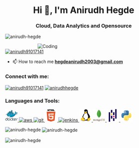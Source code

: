 <!--### [Connect with me 💬](https://anirudh-hegde.github.io/ani.portfolio/)!-->
<h1 align="center">Hi 👋, I'm Anirudh Hegde</h1>
<h3 align="center">Cloud, Data Analytics and Opensource</h3>

<p align="left"> <img src="https://komarev.com/ghpvc/?username=anirudh-hegde&label=Profile%20views&color=0e75b6&style=flat" alt="anirudh-hegde" /> </p>

<p align="left"> 
    <img align="right" alt="Coding" width="400" src="https://user-images.githubusercontent.com/37551474/113611467-3a567d80-9657-11eb-862b-b07b4f105c6f.gif">
    <br>
    <a href="https://twitter.com/anirudh91017141" target="blank"><img src="https://img.shields.io/twitter/follow/anirudh91017141?logo=twitter&style=for-the-badge" 
    alt="anirudh91017141" /></a> 
</p>

<!--- 🌱 I’m currently learning **Kubernetes, Docker Swarm, GCP**!-->

- 📫 How to reach me **hegdeanirudh2003@gmail.com**

<h3 align="left">Connect with me:</h3>

<p align="left">
    <a href="https://twitter.com/anirudh91017141" target="blank"><img align="center" src="https://raw.githubusercontent.com/rahuldkjain/github-profile-readme-generator/master/src/images/icons/Social/twitter.svg" alt="anirudh91017141" height="30" width="40" /></a>
    <a href="https://linkedin.com/in/anirudhhegde" target="blank"><img align="center" src="https://raw.githubusercontent.com/rahuldkjain/github-profile-readme-generator/master/src/images/icons/Social/linked-in-alt.svg" alt="anirudhhegde" height="30" width="40" /></a>
</p>

<h3 align="left">Languages and Tools:</h3>
<p align="left"> <a href="https://www.docker.com/" target="_blank" rel="noreferrer"> <img src="https://raw.githubusercontent.com/devicons/devicon/master/icons/docker/docker-original-wordmark.svg" alt="docker" width="40" height="40"/> </a> <a href="https://aws.com" target="_blank" rel="noreferrer"> <img src="https://www.vectorlogo.zone/logos/amazon_aws/amazon_aws-ar21.svg" alt="aws" width="40" height="40"/> </a> <a href="https://git-scm.com/" target="_blank" rel="noreferrer"> <img src="https://www.vectorlogo.zone/logos/git-scm/git-scm-icon.svg" alt="git" width="40" height="40"/> </a> <a href="https://www.w3.org/html/" target="_blank" rel="noreferrer"> <img src="https://raw.githubusercontent.com/devicons/devicon/master/icons/html5/html5-original-wordmark.svg" alt="html5" width="40" height="40"/> </a> <a href="https://www.jenkins.io" target="_blank" rel="noreferrer"> <img src="https://www.vectorlogo.zone/logos/jenkins/jenkins-icon.svg" alt="jenkins" width="40" height="40"/> </a> <a href="https://www.linux.org/" target="_blank" rel="noreferrer"> <img src="https://raw.githubusercontent.com/devicons/devicon/master/icons/linux/linux-original.svg" alt="linux" width="40" height="40"/> </a> <a href="https://www.mongodb.com/" target="_blank" rel="noreferrer"> <img src="https://raw.githubusercontent.com/devicons/devicon/master/icons/mongodb/mongodb-original-wordmark.svg" alt="mongodb" width="40" height="40"/> </a> <a href="https://pandas.pydata.org/" target="_blank" rel="noreferrer"> <img src="https://raw.githubusercontent.com/devicons/devicon/2ae2a900d2f041da66e950e4d48052658d850630/icons/pandas/pandas-original.svg" alt="pandas" width="40" height="40"/> </a> <a href="https://www.python.org" target="_blank" rel="noreferrer"> <img src="https://raw.githubusercontent.com/devicons/devicon/master/icons/python/python-original.svg" alt="python" width="40" height="40"/> </a> </p>

<p><img align="left" src="https://github-readme-stats.vercel.app/api/top-langs?username=anirudh-hegde&show_icons=true&locale=en&layout=compact" alt="anirudh-hegde" /></p>

<p>&nbsp;<img align="center" src="https://github-readme-stats.vercel.app/api?username=anirudh-hegde&show_icons=true&locale=en" alt="anirudh-hegde" /></p>

<p><img align="center" src="https://github-readme-streak-stats.herokuapp.com/?user=anirudh-hegde&" alt="anirudh-hegde" /></p>

